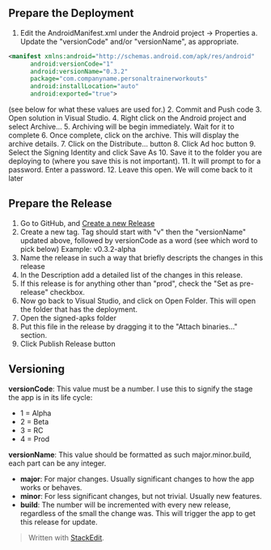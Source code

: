 ﻿
## Prepare the Deployment
1. Edit the AndroidManifest.xml under the Android project -> Properties
   a. Update the "versionCode" and/or "versionName", as appropriate.
```xml
<manifest xmlns:android="http://schemas.android.com/apk/res/android"  
	  android:versionCode="1"  
	  android:versionName="0.3.2"  
	  package="com.companyname.personaltrainerworkouts"  
	  android:installLocation="auto"  
	  android:exported="true">
```
(see below for what these values are used for.)
2.  Commit and Push code
3. Open solution in Visual Studio.
4. Right click on the Android project and select Archive...
5. Archiving will be begin immediately.  Wait for it to complete
6. Once complete, click on the archive. This will display the archive details.
7. Click on the Distribute... button
8. Click Ad hoc button
9. Select the Signing Identity and click Save As
10. Save it to the folder you are deploying to (where you save this is not important).
11. It will prompt to for a password.  Enter a password.
12. Leave this open.  We will come back to it later

## Prepare the Release
1. Go to GitHub, and [Create a new Release](https://github.com/bkins/PersonalTrainerWorkouts/releases/new)
2. Create a new tag. Tag should start with "v" then the "versionName" updated above, followed by versionCode as a word (see which word to pick below)
   Example: v0.3.2-alpha
3. Name the release in such a way that briefly descripts the changes in this release
4. In the Description add a detailed list of the changes in this release.
5. If this release is for anything other than "prod", check the "Set as pre-release" checkbox.
6. Now go back to Visual Studio, and click on Open Folder. This will open the folder that has the deployment.
7. Open the signed-apks folder
8. Put this file in the release by dragging it to the "Attach binaries..." section.
9. Click Publish Release button

## Versioning
**versionCode**: This value must be a number.  I use this to signify the stage the app is in its life cycle:
* 1 = Alpha
* 2 = Beta
* 3 = RC
* 4 = Prod

**versionName**: This value should be formatted as such major.minor.build, each part can be any integer.
* **major**: For major changes.  Usually significant changes to  how the app works or behaves.
* **minor**: For less significant changes, but not trivial. Usually new features.
* **build**: The number will be incremented with every new release, regardless of the small the change was.  This will trigger the app to get this release for update.


> Written with [StackEdit](https://stackedit.io/).

